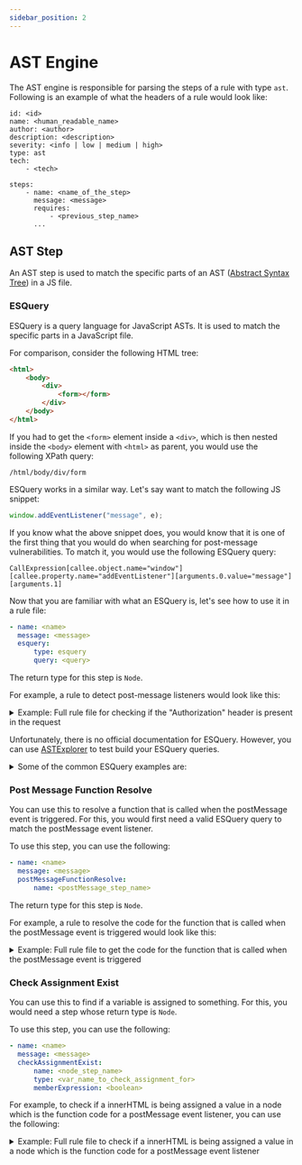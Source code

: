 ```yaml
---
sidebar_position: 2
---
```


# AST Engine

The AST engine is responsible for parsing the steps of a rule with type `ast`. Following is an example of what the headers of a rule would look like:

```
id: <id>
name: <human_readable_name>
author: <author>
description: <description>
severity: <info | low | medium | high>
type: ast
tech:
    - <tech>

steps:
    - name: <name_of_the_step>
      message: <message>
      requires:
          - <previous_step_name>
      ...
```

## AST Step

An AST step is used to match the specific parts of an AST ([Abstract Syntax Tree](https://en.wikipedia.org/wiki/Abstract_syntax_tree)) in a JS file.

### ESQuery

ESQuery is a query language for JavaScript ASTs. It is used to match the specific parts in a JavaScript file.

For comparison, consider the following HTML tree:

```html
<html>
    <body>
        <div>
            <form></form>
        </div>
    </body>
</html>
```

If you had to get the `<form>` element inside a `<div>`, which is then nested inside the `<body>` element with `<html>` as parent, you would use the following XPath query:

```
/html/body/div/form
```

ESQuery works in a similar way. Let's say want to match the following JS snippet:

```js
window.addEventListener("message", e);
```

If you know what the above snippet does, you would know that it is one of the first thing that you would do when searching for post-message vulnerabilities. To match it, you would use the following ESQuery query:

```
CallExpression[callee.object.name="window"][callee.property.name="addEventListener"][arguments.0.value="message"][arguments.1]
```

Now that you are familiar with what an ESQuery is, let's see how to use it in a rule file:

```yaml
- name: <name>
  message: <message>
  esquery:
      type: esquery
      query: <query>
```

The return type for this step is `Node`.

For example, a rule to detect post-message listeners would look like this:

<details>
<summary>Example: Full rule file for checking if the "Authorization" header is present in the request</summary>

```yaml
id: detect_postMessage
name: Detect postMessage event listeners
author: shriyanss
description: Detect postMessage event listeners
severity: info
type: ast
tech:
    - next

steps:
    - name: check_postMessage
      message: postMessage event listener detected
      esquery:
          type: esquery
          query: CallExpression[callee.object.name="window"][callee.property.name="addEventListener"][arguments.0.value="message"][arguments.1]
```

</details>

Unfortunately, there is no official documentation for ESQuery. However, you can use [ASTExplorer](https://astexplorer.net) to test build your ESQuery queries.

<details>
<summary>Some of the common ESQuery examples are:</summary>

-   `Identifier[name="fetch"]`

```js
fetch;
```

-   `CallExpression[callee.name="fetch"]`

```js
fetch();
```

-   `MemberExpression[property.name="innerHTML"]`

```js
something.innerHTML;
```

-   `VariableDeclarator[id.name="token"]`

```js
let token = "value";
```

-   `AssignmentExpression[left.property.name="innerHTML"]`

```js
something.innerHTML = "value";
```

-   `ImportDeclaration[source.value="axios"]`

```js
import axios from "axios";
```

-   `CallExpression[callee.name="setTimeout"][arguments.length=2]`

```js
setTimeout(() => {}, 1000);
```

-   `NewExpression[callee.name="XMLHttpRequest"]`

```js
new XMLHttpRequest();
```

</details>

### Post Message Function Resolve

You can use this to resolve a function that is called when the postMessage event is triggered. For this, you would first need a valid ESQuery query to match the postMessage event listener.

To use this step, you can use the following:

```yaml
- name: <name>
  message: <message>
  postMessageFunctionResolve:
      name: <postMessage_step_name>
```

The return type for this step is `Node`.

For example, a rule to resolve the code for the function that is called when the postMessage event is triggered would look like this:

<details>
<summary>Example: Full rule file to get the code for the function that is called when the postMessage event is triggered</summary>

```yaml
id: detect_postMessage_function
name: postMessage event listeners function code
author: shriyanss
description: Detect postMessage event listeners function code
severity: info
type: ast
tech:
    - next

steps:
    - name: check_postMessage
      message: postMessage event listener detected
      esquery:
          type: esquery
          query: CallExpression[callee.object.name="window"][callee.property.name="addEventListener"][arguments.0.value="message"][arguments.1]
    # now, check if the second argument is a function and it has call to innerHtml
    - name: resolve_event_handler_function
      message: Code for postmessage event handler
      requires:
          - check_postMessage
      postMessageFuncResolve:
          name: check_postMessage
```

</details>

### Check Assignment Exist

You can use this to find if a variable is assigned to something. For this, you would need a step whose return type is `Node`.

To use this step, you can use the following:

```yaml
- name: <name>
  message: <message>
  checkAssignmentExist:
      name: <node_step_name>
      type: <var_name_to_check_assignment_for>
      memberExpression: <boolean>
```

For example, to check if a innerHTML is being assigned a value in a node which is the function code for a postMessage event listener, you can use the following:

<details>
<summary>Example: Full rule file to check if a innerHTML is being assigned a value in a node which is the function code for a postMessage event listener</summary>

```yaml
id: detect_postMessage_innerHtml_sink
name: postMessage event listeners with innerHTML
author: shriyanss
description: Detect postMessage event listeners with innerHTML sink
severity: medium
type: ast
tech:
    - next

steps:
    - name: check_postMessage
      message: postMessage event listener detected
      esquery:
          type: esquery
          query: CallExpression[callee.object.name="window"][callee.property.name="addEventListener"][arguments.0.value="message"][arguments.1]
    # now, check if the second argument is a function and it has call to innerHtml
    - name: resolve_event_handler_function
      message: Code for postmessage event handler
      requires:
          - check_postMessage
      postMessageFuncResolve:
          name: check_postMessage
    - name: check_innerHtml
      message: Check if innerHTML is being assigned something
      requires:
          - resolve_event_handler_function
      checkAssignmentExist:
          name: resolve_event_handler_function
          type: innerHTML
          memberExpression: true
```

</details>
